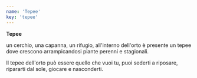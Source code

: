 ```yaml
---
name: 'Tepee'
key: 'tepee'
---
```


**Tepee**

un cerchio, una capanna, un rifugio, all'interno dell'orto è presente un
tepee dove crescono arrampicandosi piante perenni e stagionali.

Il tepee dell'orto può essere quello che vuoi tu, puoi sederti a
riposare, ripararti dal sole, giocare e nasconderti.
